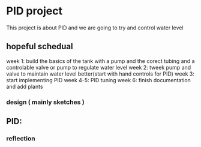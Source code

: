 # PID project
This project is about PID and we are going to try and control water level 



## hopeful schedual 
week 1: build the basics of the tank with a pump and the corect tubing and a controlable valve or pump to regulate water level
week 2: tweek pump and valve to maintain water level better(start with hand controls for PID)
week 3: start implementing PID 
week 4-5: PID tuning 
week 6: finish documentation and add plants 




### design ( mainly sketches )





##  PID:




### reflection 
